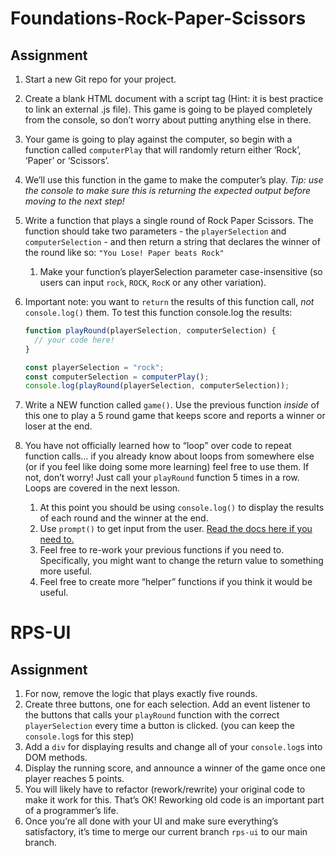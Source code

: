 # Foundations-Rock-Paper-Scissors

## Assignment

1. Start a new Git repo for your project.
1. Create a blank HTML document with a script tag (Hint: it is best practice to link an external .js file). This game is going to be played completely from the console, so don’t worry about putting anything else in there.
1. Your game is going to play against the computer, so begin with a function called `computerPlay` that will randomly return either ‘Rock’, ‘Paper’ or ‘Scissors’.
1. We’ll use this function in the game to make the computer’s play. *Tip: use the console to make sure this is returning the expected output before moving to the next step!*
1. Write a function that plays a single round of Rock Paper Scissors. The function should take two parameters - the `playerSelection` and `computerSelection` - and then return a string that declares the winner of the round like so: `"You Lose! Paper beats Rock"`

    1. Make your function’s playerSelection parameter case-insensitive (so users can input `rock`, `ROCK`, `RocK` or any other variation).

1. Important note: you want to `return` the results of this function call, *not* `console.log()` them. To test this function console.log the results:

    ```js
    function playRound(playerSelection, computerSelection) {
      // your code here!
    }

    const playerSelection = "rock";
    const computerSelection = computerPlay();
    console.log(playRound(playerSelection, computerSelection));
    ```

1. Write a NEW function called `game()`. Use the previous function *inside* of this one to play a 5 round game that keeps score and reports a winner or loser at the end.

1. You have not officially learned how to “loop” over code to repeat function calls… if you already know about loops from somewhere else (or if you feel like doing some more learning) feel free to use them. If not, don’t worry! Just call your `playRound` function 5 times in a row. Loops are covered in the next lesson.
    1. At this point you should be using `console.log()` to display the results of each round and the winner at the end.
    1. Use `prompt()` to get input from the user. [Read the docs here if you need to.](https://developer.mozilla.org/en-US/docs/Web/API/Window/prompt)
    1. Feel free to re-work your previous functions if you need to. Specifically, you might want to change the return value to something more useful.
    1. Feel free to create more “helper” functions if you think it would be useful.

# RPS-UI

## Assignment


1. For now, remove the logic that plays exactly five rounds.
1. Create three buttons, one for each selection. Add an event listener to the buttons that calls your `playRound` function with the correct `playerSelection` every time a button is clicked. (you can keep the `console.log`s for this step)
1. Add a `div` for displaying results and change all of your `console.log`s into DOM methods.
1. Display the running score, and announce a winner of the game once one player reaches 5 points.
1. You will likely have to refactor (rework/rewrite) your original code to make it work for this. That’s OK! Reworking old code is an important part of a programmer’s life.
1. Once you’re all done with your UI and make sure everything’s satisfactory, it’s time to merge our current branch `rps-ui` to our main branch.

